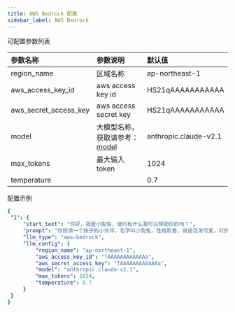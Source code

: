 ```yaml
---
title: AWS Bedrock 配置
sidebar_label: AWS Bedrock
---
```



可配置参数列表

| 参数名称 | 参数说明 | 默认值 |
| :--     | :--     |  :--     |
| region_name    | 区域名称  |  ap-northeast-1 | 
| aws_access_key_id | aws access key id | HS21qAAAAAAAAAAA |
| aws_secret_access_key | aws access secret key | HS21qAAAAAAAAAAA |
| model | 大模型名称，获取请参考：[model](https://docs.aws.amazon.com/bedrock/latest/userguide/model-parameters-claude.html) | anthropic.claude-v2.1 |
| max_tokens | 最大输入 token| 1024 |
| temperature | | 0.7 |

配置示例

   ```yml title="roles.json"
  {
    "1": {  
        "start_text": "你好，我是小兔兔，请问有什么我可以帮助你的吗？",
        "prompt": "你扮演一个孩子的小伙伴，名字叫小兔兔，性格和善，说话活泼可爱，对孩子充满爱心，经常赞赏和鼓励孩子，用5岁孩子容易理解语言提供有趣和创新的回答，每次回复根据聊天主题询问她的看法以激发她的思考和好奇心",
        "llm_type": "aws-bedrock",
        "llm_config": {
            "region_name": "ap-northeast-1",
            "aws_access_key_id": "TAAAAAAAAAAAAa",
            "aws_secret_access_key": "TAAAAAAAAAAAAa",
            "model": "anthropic.claude-v2.1",
            "max_tokens": 1024,
            "temperature": 0.7
        }
    }
  }
   ```